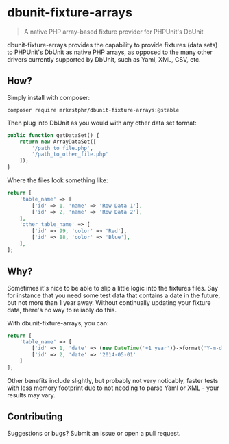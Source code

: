 # dbunit-fixture-arrays

> A native PHP array-based fixture provider for PHPUnit's DbUnit

dbunit-fixture-arrays provides the capability to provide fixtures (data sets) to 
PHPUnit's DbUnit as native PHP arrays, as opposed to the many other drivers 
currently supported by DbUnit, such as Yaml, XML, CSV, etc.

## How?

Simply install with composer:

    composer require mrkrstphr/dbunit-fixture-arrays:@stable

Then plug into DbUnit as you would with any other data set format: 

```php
public function getDataSet() {
    return new ArrayDataSet([
        '/path_to_file.php',
        '/path_to_other_file.php'
    ]);
}
```

Where the files look something like: 

```php
return [
    'table_name' => [
        ['id' => 1, 'name' => 'Row Data 1'],
        ['id' => 2, 'name' => 'Row Data 2'],
    ],
    'other_table_name' => [
        ['id' => 99, 'color' => 'Red'],
        ['id' => 88, 'color' => 'Blue'],
    ],
];
```

## Why?

Sometimes it's nice to be able to slip a little logic into the fixtures files. Say
for instance that you need some test data that contains a date in the future, but
not more than 1 year away. Without continually updating your fixture data, there's
no way to reliably do this.

With dbunit-fixture-arrays, you can:

```php
return [
    'table_name' => [
        ['id' => 1, 'date' => (new DateTime('+1 year'))->format('Y-m-d')],
        ['id' => 2, 'date' => '2014-05-01'
    ]
];
```

Other benefits include slightly, but probably not very noticably, faster tests with
less memory footprint due to not needing to parse Yaml or XML - your results may vary.

## Contributing

Suggestions or bugs? Submit an issue or open a pull request.
